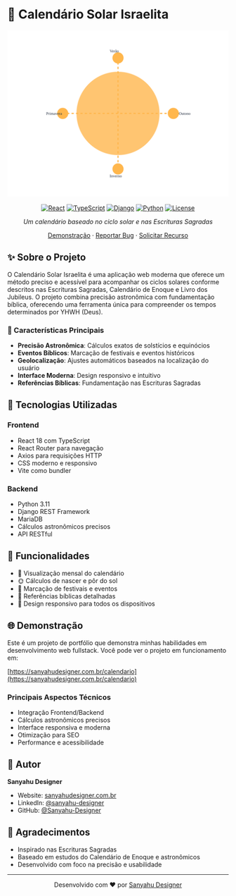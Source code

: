 # 📅 Calendário Solar Israelita

<div align="center">

![Calendário Solar Israelita](frontend/public/images/sun-cycle.svg)

[![React](https://img.shields.io/badge/React-18-blue?logo=react)](https://reactjs.org/)
[![TypeScript](https://img.shields.io/badge/TypeScript-5-blue?logo=typescript)](https://www.typescriptlang.org/)
[![Django](https://img.shields.io/badge/Django-REST-green?logo=django)](https://www.django-rest-framework.org/)
[![Python](https://img.shields.io/badge/Python-3-yellow?logo=python)](https://www.python.org/)
[![License](https://img.shields.io/badge/License-MIT-purple.svg)](LICENSE)

*Um calendário baseado no ciclo solar e nas Escrituras Sagradas*

[Demonstração](https://sanyahudesigner.com.br/calendario) · [Reportar Bug](https://github.com/Sanyahu-Designer/calendario-solar/issues) · [Solicitar Recurso](https://github.com/Sanyahu-Designer/calendario-solar/issues)

</div>

## ✨ Sobre o Projeto

O Calendário Solar Israelita é uma aplicação web moderna que oferece um método preciso e acessível para acompanhar os ciclos solares conforme descritos nas Escrituras Sagradas, Calendário de Enoque e Livro dos Jubileus. O projeto combina precisão astronômica com fundamentação bíblica, oferecendo uma ferramenta única para compreender os tempos determinados por YHWH (Deus).

### 🌟 Características Principais

- **Precisão Astronômica**: Cálculos exatos de solstícios e equinócios
- **Eventos Bíblicos**: Marcação de festivais e eventos históricos
- **Geolocalização**: Ajustes automáticos baseados na localização do usuário
- **Interface Moderna**: Design responsivo e intuitivo
- **Referências Bíblicas**: Fundamentação nas Escrituras Sagradas

## 🚀 Tecnologias Utilizadas

### Frontend
- React 18 com TypeScript
- React Router para navegação
- Axios para requisições HTTP
- CSS moderno e responsivo
- Vite como bundler

### Backend
- Python 3.11
- Django REST Framework
- MariaDB
- Cálculos astronômicos precisos
- API RESTful

## 🎯 Funcionalidades

- 📅 Visualização mensal do calendário
- 🌞 Cálculos de nascer e pôr do sol
- 🎊 Marcação de festivais e eventos
- 📖 Referências bíblicas detalhadas
- 📱 Design responsivo para todos os dispositivos

## 🌐 Demonstração

Este é um projeto de portfólio que demonstra minhas habilidades em desenvolvimento web fullstack. Você pode ver o projeto em funcionamento em:

[https://sanyahudesigner.com.br/calendario](https://sanyahudesigner.com.br/calendario)

### Principais Aspectos Técnicos

- Integração Frontend/Backend
- Cálculos astronômicos precisos
- Interface responsiva e moderna
- Otimização para SEO
- Performance e acessibilidade

## 👤 Autor

**Sanyahu Designer**
- Website: [sanyahudesigner.com.br](https://sanyahudesigner.com.br)
- LinkedIn: [@sanyahu-designer](https://www.linkedin.com/in/sanyahu-designer/)
- GitHub: [@Sanyahu-Designer](https://github.com/Sanyahu-Designer)

## 🙏 Agradecimentos

- Inspirado nas Escrituras Sagradas
- Baseado em estudos do Calendário de Enoque e astronômicos
- Desenvolvido com foco na precisão e usabilidade

---

<div align="center">

Desenvolvido com ❤️ por [Sanyahu Designer](https://sanyahudesigner.com.br)

</div>

